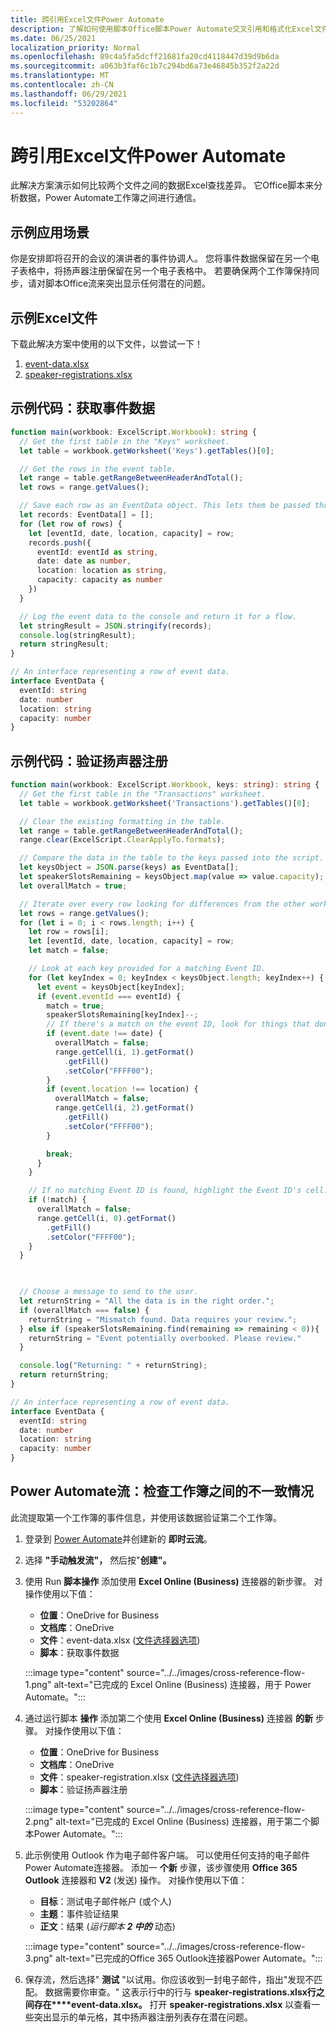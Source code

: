 ```yaml
---
title: 跨引用Excel文件Power Automate
description: 了解如何使用脚本Office脚本Power Automate交叉引用和格式化Excel文件。
ms.date: 06/25/2021
localization_priority: Normal
ms.openlocfilehash: 89c4a5fa5dcff21681fa20cd4118447d39d9b6da
ms.sourcegitcommit: a063b3faf6c1b7c294bd6a73e46845b352f2a22d
ms.translationtype: MT
ms.contentlocale: zh-CN
ms.lasthandoff: 06/29/2021
ms.locfileid: "53202864"
---
```

# <a name="cross-reference-excel-files-with-power-automate"></a>跨引用Excel文件Power Automate

此解决方案演示如何比较两个文件之间的数据Excel查找差异。 它Office脚本来分析数据，Power Automate工作簿之间进行通信。

## <a name="example-scenario"></a>示例应用场景

你是安排即将召开的会议的演讲者的事件协调人。 您将事件数据保留在另一个电子表格中，将扬声器注册保留在另一个电子表格中。 若要确保两个工作簿保持同步，请对脚本Office流来突出显示任何潜在的问题。

## <a name="sample-excel-files"></a>示例Excel文件

下载此解决方案中使用的以下文件，以尝试一下！

1. <a href="event-data.xlsx">event-data.xlsx</a>
1. <a href="speaker-registrations.xlsx">speaker-registrations.xlsx</a>

## <a name="sample-code-get-event-data"></a>示例代码：获取事件数据

```TypeScript
function main(workbook: ExcelScript.Workbook): string {
  // Get the first table in the "Keys" worksheet.
  let table = workbook.getWorksheet('Keys').getTables()[0];

  // Get the rows in the event table.
  let range = table.getRangeBetweenHeaderAndTotal();
  let rows = range.getValues();

  // Save each row as an EventData object. This lets them be passed through Power Automate.
  let records: EventData[] = [];
  for (let row of rows) {
    let [eventId, date, location, capacity] = row;
    records.push({
      eventId: eventId as string,
      date: date as number,
      location: location as string,
      capacity: capacity as number
    })
  }

  // Log the event data to the console and return it for a flow.
  let stringResult = JSON.stringify(records);
  console.log(stringResult);
  return stringResult;
}

// An interface representing a row of event data.
interface EventData {
  eventId: string
  date: number
  location: string
  capacity: number
}
```

## <a name="sample-code-validate-speaker-registrations"></a>示例代码：验证扬声器注册

```TypeScript
function main(workbook: ExcelScript.Workbook, keys: string): string {
  // Get the first table in the "Transactions" worksheet.
  let table = workbook.getWorksheet('Transactions').getTables()[0];

  // Clear the existing formatting in the table.
  let range = table.getRangeBetweenHeaderAndTotal();
  range.clear(ExcelScript.ClearApplyTo.formats);

  // Compare the data in the table to the keys passed into the script.
  let keysObject = JSON.parse(keys) as EventData[];
  let speakerSlotsRemaining = keysObject.map(value => value.capacity);
  let overallMatch = true;

  // Iterate over every row looking for differences from the other worksheet.
  let rows = range.getValues();
  for (let i = 0; i < rows.length; i++) {
    let row = rows[i];
    let [eventId, date, location, capacity] = row;
    let match = false;

    // Look at each key provided for a matching Event ID.
    for (let keyIndex = 0; keyIndex < keysObject.length; keyIndex++) {
      let event = keysObject[keyIndex];
      if (event.eventId === eventId) {
        match = true;
        speakerSlotsRemaining[keyIndex]--;
        // If there's a match on the event ID, look for things that don't match and highlight them.
        if (event.date !== date) {
          overallMatch = false;
          range.getCell(i, 1).getFormat()
            .getFill()
            .setColor("FFFF00");
        }
        if (event.location !== location) {
          overallMatch = false;
          range.getCell(i, 2).getFormat()
            .getFill()
            .setColor("FFFF00");
        }

        break;
      }
    }

    // If no matching Event ID is found, highlight the Event ID's cell.
    if (!match) {
      overallMatch = false;
      range.getCell(i, 0).getFormat()
        .getFill()
        .setColor("FFFF00");
    }
  }

  

  // Choose a message to send to the user.
  let returnString = "All the data is in the right order.";
  if (overallMatch === false) {
    returnString = "Mismatch found. Data requires your review.";
  } else if (speakerSlotsRemaining.find(remaining => remaining < 0)){
    returnString = "Event potentially overbooked. Please review."
  }

  console.log("Returning: " + returnString);
  return returnString;
}

// An interface representing a row of event data.
interface EventData {
  eventId: string
  date: number
  location: string
  capacity: number
}
```

## <a name="power-automate-flow-check-for-inconsistencies-across-the-workbooks"></a>Power Automate流：检查工作簿之间的不一致情况

此流提取第一个工作簿的事件信息，并使用该数据验证第二个工作簿。

1. 登录到 [Power Automate](https://flow.microsoft.com)并创建新的 **即时云流**。
1. 选择 **"手动触发流"，** 然后按"**创建"。**
1. 使用 Run **脚本操作** 添加使用 **Excel Online (Business)** 连接器的新步骤。  对操作使用以下值：
    * **位置**：OneDrive for Business
    * **文档库**：OneDrive
    * **文件**：event-data.xlsx ([文件选择器选项](../../testing/power-automate-troubleshooting.md#select-workbooks-with-the-file-browser-control)) 
    * **脚本**：获取事件数据

    :::image type="content" source="../../images/cross-reference-flow-1.png" alt-text="已完成的 Excel Online (Business) 连接器，用于 Power Automate。":::

1. 通过运行脚本 **操作** 添加第二个使用 **Excel Online (Business)** 连接器 **的新** 步骤。 对操作使用以下值：
    * **位置**：OneDrive for Business
    * **文档库**：OneDrive
    * **文件**：speaker-registration.xlsx ([文件选择器选项](../../testing/power-automate-troubleshooting.md#select-workbooks-with-the-file-browser-control)) 
    * **脚本**：验证扬声器注册

    :::image type="content" source="../../images/cross-reference-flow-2.png" alt-text="已完成的 Excel Online (Business) 连接器，用于第二个脚本Power Automate。":::
1. 此示例使用 Outlook 作为电子邮件客户端。 可以使用任何支持的电子邮件Power Automate连接器。 添加一 **个新** 步骤，该步骤使用 **Office 365 Outlook** 连接器和 **V2** (发送) 操作。 对操作使用以下值：
    * **目标**：测试电子邮件帐户 (或个人) 
    * **主题**：事件验证结果
    * **正文**：结果 (_运行脚本 **2 中的**_ 动态) 

    :::image type="content" source="../../images/cross-reference-flow-3.png" alt-text="已完成的Office 365 Outlook连接器Power Automate。":::
1. 保存流，然后选择" **测试** "以试用。你应该收到一封电子邮件，指出"发现不匹配。 数据需要你审查。" 这表示行中的行与 **speaker-registrations.xlsx行之间存在****event-data.xlsx。** 打开 **speaker-registrations.xlsx** 以查看一些突出显示的单元格，其中扬声器注册列表存在潜在问题。
